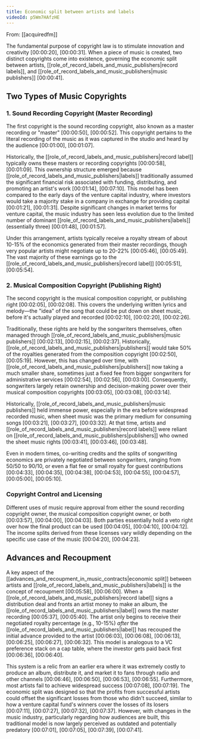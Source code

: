 ```yaml
---
title: Economic split between artists and labels
videoId: p5Wm7HAfzHE
---
```


From: [[acquiredfm]] <br/> 

The fundamental purpose of copyright law is to stimulate innovation and creativity [00:00:20], [00:00:31]. When a piece of music is created, two distinct copyrights come into existence, governing the economic split between artists, [[role_of_record_labels_and_music_publishers|record labels]], and [[role_of_record_labels_and_music_publishers|music publishers]] [00:00:41].

## Two Types of Music Copyrights

### 1. Sound Recording Copyright (Master Recording)
The first copyright is the sound recording copyright, also known as a master recording or "master" [00:00:50], [00:00:52]. This copyright pertains to the literal recording of the music as it was captured in the studio and heard by the audience [00:01:00], [00:01:07].

Historically, the [[role_of_record_labels_and_music_publishers|record label]] typically owns these masters or recording copyrights [00:00:58], [00:01:09]. This ownership structure emerged because [[role_of_record_labels_and_music_publishers|labels]] traditionally assumed the significant financial risk associated with funding, distributing, and promoting an artist's work [00:01:14], [00:07:10]. This model has been compared to the early days of the venture capital industry, where investors would take a majority stake in a company in exchange for providing capital [00:01:21], [00:01:31]. Despite significant changes in market terms for venture capital, the music industry has seen less evolution due to the limited number of dominant [[role_of_record_labels_and_music_publishers|labels]] (essentially three) [00:01:48], [00:01:57].

Under this arrangement, artists typically receive a royalty stream of about 10-15% of the economics generated from their master recordings, though very popular artists might negotiate up to 20-22% [00:05:46], [00:05:49]. The vast majority of these earnings go to the [[role_of_record_labels_and_music_publishers|record label]] [00:05:51], [00:05:54].

### 2. Musical Composition Copyright (Publishing Right)
The second copyright is the musical composition copyright, or publishing right [00:02:05], [00:02:08]. This covers the underlying written lyrics and melody—the "idea" of the song that could be put down on sheet music, before it's actually played and recorded [00:02:10], [00:02:20], [00:02:26].

Traditionally, these rights are held by the songwriters themselves, often managed through [[role_of_record_labels_and_music_publishers|music publishers]] [00:02:13], [00:02:15], [00:02:37]. Historically, [[role_of_record_labels_and_music_publishers|publishers]] would take 50% of the royalties generated from the composition copyright [00:02:50], [00:05:19]. However, this has changed over time, with [[role_of_record_labels_and_music_publishers|publishers]] now taking a much smaller share, sometimes just a fixed fee from bigger songwriters for administrative services [00:02:54], [00:02:56], [00:03:00]. Consequently, songwriters largely retain ownership and decision-making power over their musical composition copyrights [00:03:05], [00:03:08], [00:03:14].

Historically, [[role_of_record_labels_and_music_publishers|music publishers]] held immense power, especially in the era before widespread recorded music, when sheet music was the primary medium for consuming songs [00:03:21], [00:03:27], [00:03:32]. At that time, artists and [[role_of_record_labels_and_music_publishers|record labels]] were reliant on [[role_of_record_labels_and_music_publishers|publishers]] who owned the sheet music rights [00:03:41], [00:03:46], [00:03:48].

Even in modern times, co-writing credits and the splits of songwriting economics are privately negotiated between songwriters, ranging from 50/50 to 90/10, or even a flat fee or small royalty for guest contributions [00:04:33], [00:04:35], [00:04:38], [00:04:53], [00:04:55], [00:04:57], [00:05:00], [00:05:10].

### Copyright Control and Licensing
Different uses of music require approval from either the sound recording copyright owner, the musical composition copyright owner, or both [00:03:57], [00:04:00], [00:04:03]. Both parties essentially hold a veto right over how the final product can be used [00:04:05], [00:04:10], [00:04:12]. The income splits derived from these licenses vary wildly depending on the specific use case of the music [00:04:20], [00:04:23].

## Advances and Recoupment

A key aspect of the [[advances_and_recoupment_in_music_contracts|economic split]] between artists and [[role_of_record_labels_and_music_publishers|labels]] is the concept of recoupment [00:05:58], [00:06:00]. When a [[role_of_record_labels_and_music_publishers|record label]] signs a distribution deal and fronts an artist money to make an album, the [[role_of_record_labels_and_music_publishers|label]] owns the master recording [00:05:37], [00:05:40]. The artist only begins to receive their negotiated royalty percentage (e.g., 10-15%) *after* the [[role_of_record_labels_and_music_publishers|label]] has recouped the initial advance provided to the artist [00:06:03], [00:06:08], [00:06:13], [00:06:25], [00:06:27], [00:06:32]. This model is analogous to a VC preference stack on a cap table, where the investor gets paid back first [00:06:36], [00:06:40].

This system is a relic from an earlier era where it was extremely costly to produce an album, distribute it, and market it to fans through radio and other channels [00:06:46], [00:06:50], [00:06:53], [00:06:55]. Furthermore, most artists fail to achieve widespread success [00:07:08], [00:07:19]. The economic split was designed so that the profits from successful artists could offset the significant losses from those who didn't succeed, similar to how a venture capital fund's winners cover the losses of its losers [00:07:11], [00:07:27], [00:07:32], [00:07:37]. However, with changes in the music industry, particularly regarding how audiences are built, this traditional model is now largely perceived as outdated and potentially predatory [00:07:01], [00:07:05], [00:07:39], [00:07:41].